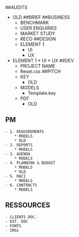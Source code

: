 ##AUDITS
- OLD
##BRIEF
##BUSINESS
	- BENCHMARK
	- USER ENQUIRIES
	- MARKET STUDY
	- RECO
##DESIGN
	- ELEMENT 1
		* UI
		* UX
- ELEMENT 1
		* UI
		* UX
##DEV
	- PROJECT NAME
	- Reset.css
##PITCH
	- KEY
		* OLD
	- MODELS
		* Template.key
	- PDF
		* OLD
## PM
	- 1. REQUIREMENTS
		* MODELS
		* OLD
	- 2. REPORTS
		* MODELS
	- 3. AGENDA
		* MODELS
	- 4. PLANNING & BUDGET
		* MODELS
		* OLD
	- 5. RACI
		* MODELS
	- 6. CONTRACTS
		* MODELS
## RESSOURCES
	- CLIENTS DOC.
	- EXT. DOC
	- FONTS
	- IMGs
	